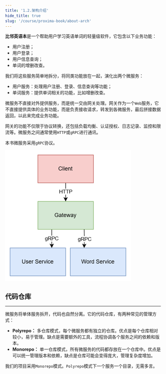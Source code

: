 ```yaml
---
title: '1.2.架构介绍'
hide_title: true
slug: '/course/proxima-book/about-arch'
---
```



**比邻英语本**是一个帮助用户学习英语单词的轻量级软件，它包含以下业务功能：
- 用户注册；
- 用户登录；
- 用户信息查询；
- 单词的增删改查。

我们将这些服务简单地拆分，将同类功能放在一起，演化出两个微服务：
- 用户服务：处理用户注册、登录、信息查询等功能；
- 单词服务：提供单词相关的功能，比如增删改查。

微服务不直接对外提供服务，而是统一交由网关处理。网关作为一个`Web`服务，它不直接提供具体的业务功能，而是负责接收请求，转发到各微服务，最后拼接数据返回，以此来完成业务功能。

网关的功能不仅限于协议转换，还包括负载均衡、认证授权、日志记录、监控和限流等。微服务之间通常使用`HTTP`或`gRPC`进行通讯。

本书微服务采用`gRPC`协议。

![](../assets/architecture.png)

## 代码仓库
---
微服务将单体服务拆开，代码也自然分离。它的代码仓库，有两种常见的管理方式：
- **Polyrepo：** 多仓库模式，每个微服务都有独立的仓库。优点是每个仓库相对较小，易于管理。缺点是需要额外的工具，流程协调各个服务之间的依赖和版本。
- **Monorepo：** 单一仓库模式，所有微服务的代码都存放在一个仓库中。优点是可以统一管理版本和依赖，缺点是仓库可能会变得庞大，管理复杂度增加。

我们的项目采用`Monorepo`模式。`Polyrepo`模式下一个服务一个目录，无需多言。

